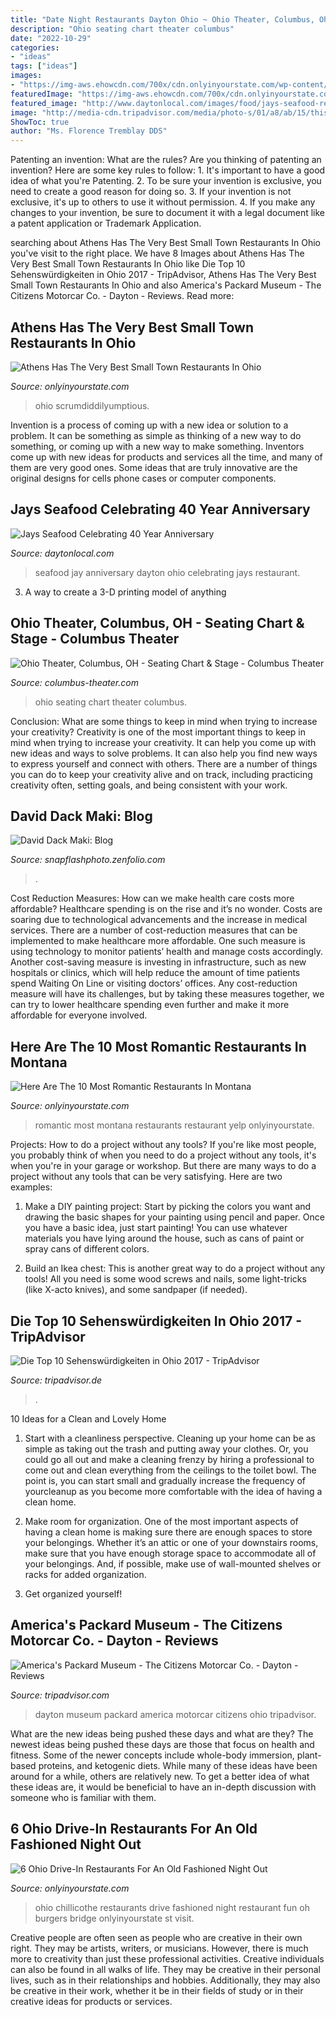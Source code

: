 ```yaml
---
title: "Date Night Restaurants Dayton Ohio ~ Ohio Theater, Columbus, Oh"
description: "Ohio seating chart theater columbus"
date: "2022-10-29"
categories:
- "ideas"
tags: ["ideas"]
images:
- "https://img-aws.ehowcdn.com/700x/cdn.onlyinyourstate.com/wp-content/uploads/2017/10/o-3-85-700x933.jpg"
featuredImage: "https://img-aws.ehowcdn.com/700x/cdn.onlyinyourstate.com/wp-content/uploads/2018/10/35514091_1864714760217632_6433530202436927488_n.jpg"
featured_image: "http://www.daytonlocal.com/images/food/jays-seafood-restaurant.jpg"
image: "http://media-cdn.tripadvisor.com/media/photo-s/01/a8/ab/15/this-is-the-service-area.jpg"
ShowToc: true
author: "Ms. Florence Tremblay DDS"
---
```



Patenting an invention: What are the rules?
Are you thinking of patenting an invention? Here are some key rules to follow: 1. It's important to have a good idea of what you're Patenting. 
2. To be sure your invention is exclusive, you need to create a good reason for doing so. 
3. If your invention is not exclusive, it's up to others to use it without permission. 4. If you make any changes to your invention, be sure to document it with a legal document like a patent application or Trademark Application. 
	

		
searching about Athens Has The Very Best Small Town Restaurants In Ohio you've visit to the right place. We have 8 Images about Athens Has The Very Best Small Town Restaurants In Ohio like Die Top 10 Sehenswürdigkeiten in Ohio 2017 - TripAdvisor, Athens Has The Very Best Small Town Restaurants In Ohio and also America&#039;s Packard Museum - The Citizens Motorcar Co. - Dayton - Reviews. Read more:
		
    
## Athens Has The Very Best Small Town Restaurants In Ohio

<img loading=lazy src="https://img-aws.ehowcdn.com/700x/cdn.onlyinyourstate.com/wp-content/uploads/2017/10/o-3-85-700x933.jpg" onerror="this.onerror=null;this.src='https://tse1.mm.bing.net/th?id=OIP.PcGFHuDd1PxTM6ezehLE0wHaJ3&amp;pid=15.1';" alt="Athens Has The Very Best Small Town Restaurants In Ohio">

_Source: onlyinyourstate.com_

>ohio scrumdiddilyumptious. 

	

Invention is a process of coming up with a new idea or solution to a problem. It can be something as simple as thinking of a new way to do something, or coming up with a new way to make something. Inventors come up with new ideas for products and services all the time, and many of them are very good ones. Some ideas that are truly innovative are the original designs for cells phone cases or computer components.

    
## Jays Seafood Celebrating 40 Year Anniversary

<img loading=lazy src="http://www.daytonlocal.com/images/food/jays-seafood-restaurant.jpg" onerror="this.onerror=null;this.src='https://tse2.mm.bing.net/th?id=OIP.mL5hATpOR22eFnH3-CVtpAHaD4&amp;pid=15.1';" alt="Jays Seafood Celebrating 40 Year Anniversary">

_Source: daytonlocal.com_

>seafood jay anniversary dayton ohio celebrating jays restaurant. 

	

3. A way to create a 3-D printing model of anything 

    
## Ohio Theater, Columbus, OH - Seating Chart &amp; Stage - Columbus Theater

<img loading=lazy src="https://cdn.mytheatreland.com/images/venue/01286_seating_chart_600.gif" onerror="this.onerror=null;this.src='https://tse3.mm.bing.net/th?id=OIP.xMFg_t3SCfVOQ78c7vyDuQHaO1&amp;pid=15.1';" alt="Ohio Theater, Columbus, OH - Seating Chart &amp; Stage - Columbus Theater">

_Source: columbus-theater.com_

>ohio seating chart theater columbus. 

	

Conclusion: What are some things to keep in mind when trying to increase your creativity?
Creativity is one of the most important things to keep in mind when trying to increase your creativity. It can help you come up with new ideas and ways to solve problems. It can also help you find new ways to express yourself and connect with others. There are a number of things you can do to keep your creativity alive and on track, including practicing creativity often, setting goals, and being consistent with your work.

    
## David Dack Maki: Blog

<img loading=lazy src="https://snapflashphoto.zenfolio.com/img/s/v-10/p1799157227-5.jpg" onerror="this.onerror=null;this.src='https://tse1.mm.bing.net/th?id=OIP.w9r0DSHeGwobdbYSazYGaQHaHa&amp;pid=15.1';" alt="David Dack Maki: Blog">

_Source: snapflashphoto.zenfolio.com_

>. 

	

Cost Reduction Measures: How can we make health care costs more affordable?
Healthcare spending is on the rise and it’s no wonder. Costs are soaring due to technological advancements and the increase in medical services. There are a number of cost-reduction measures that can be implemented to make healthcare more affordable. One such measure is using technology to monitor patients’ health and manage costs accordingly. Another cost-saving measure is investing in infrastructure, such as new hospitals or clinics, which will help reduce the amount of time patients spend Waiting On Line or visiting doctors’ offices.
Any cost-reduction measure will have its challenges, but by taking these measures together, we can try to lower healthcare spending even further and make it more affordable for everyone involved.

    
## Here Are The 10 Most Romantic Restaurants In Montana

<img loading=lazy src="http://cdn.onlyinyourstate.com/wp-content/uploads/2017/11/o-55-5.jpg" onerror="this.onerror=null;this.src='https://tse2.mm.bing.net/th?id=OIP.-9_pO3TGFPU8-5C4katwnQHaE7&amp;pid=15.1';" alt="Here Are The 10 Most Romantic Restaurants In Montana">

_Source: onlyinyourstate.com_

>romantic most montana restaurants restaurant yelp onlyinyourstate. 

	

Projects: How to do a project without any tools?
If you're like most people, you probably think of when you need to do a project without any tools, it's when you're in your garage or workshop. But there are many ways to do a project without any tools that can be very satisfying. Here are two examples: 
1. Make a DIY painting project: Start by picking the colors you want and drawing the basic shapes for your painting using pencil and paper. Once you have a basic idea, just start painting! You can use whatever materials you have lying around the house, such as cans of paint or spray cans of different colors. 

2. Build an Ikea chest: This is another great way to do a project without any tools! All you need is some wood screws and nails, some light-tricks (like X-acto knives), and some sandpaper (if needed).

    
## Die Top 10 Sehenswürdigkeiten In Ohio 2017 - TripAdvisor

<img loading=lazy src="https://media-cdn.tripadvisor.com/media/photo-s/06/d7/dc/93/bigphotoforcolumbus.jpg" onerror="this.onerror=null;this.src='https://tse3.mm.bing.net/th?id=OIP.zWwNgI47WtHf2C8ohAxtwwHaEd&amp;pid=15.1';" alt="Die Top 10 Sehenswürdigkeiten in Ohio 2017 - TripAdvisor">

_Source: tripadvisor.de_

>. 

	

10 Ideas for a Clean and Lovely Home
1. Start with a cleanliness perspective. Cleaning up your home can be as simple as taking out the trash and putting away your clothes. Or, you could go all out and make a cleaning frenzy by hiring a professional to come out and clean everything from the ceilings to the toilet bowl. The point is, you can start small and gradually increase the frequency of yourcleanup as you become more comfortable with the idea of having a clean home.
2. Make room for organization. One of the most important aspects of having a clean home is making sure there are enough spaces to store your belongings. Whether it’s an attic or one of your downstairs rooms, make sure that you have enough storage space to accommodate all of your belongings. And, if possible, make use of wall-mounted shelves or racks for added organization.

3. Get organized yourself!

    
## America&#039;s Packard Museum - The Citizens Motorcar Co. - Dayton - Reviews

<img loading=lazy src="http://media-cdn.tripadvisor.com/media/photo-s/01/a8/ab/15/this-is-the-service-area.jpg" onerror="this.onerror=null;this.src='https://tse1.mm.bing.net/th?id=OIP.S1rDYWpcxON_BjOYCXATgAHaE6&amp;pid=15.1';" alt="America&#039;s Packard Museum - The Citizens Motorcar Co. - Dayton - Reviews">

_Source: tripadvisor.com_

>dayton museum packard america motorcar citizens ohio tripadvisor. 

	

What are the new ideas being pushed these days and what are they?
The newest ideas being pushed these days are those that focus on health and fitness. Some of the newer concepts include whole-body immersion, plant-based proteins, and ketogenic diets. While many of these ideas have been around for a while, others are relatively new. To get a better idea of what these ideas are, it would be beneficial to have an in-depth discussion with someone who is familiar with them.

    
## 6 Ohio Drive-In Restaurants For An Old Fashioned Night Out

<img loading=lazy src="https://img-aws.ehowcdn.com/700x/cdn.onlyinyourstate.com/wp-content/uploads/2018/10/35514091_1864714760217632_6433530202436927488_n.jpg" onerror="this.onerror=null;this.src='https://tse4.mm.bing.net/th?id=OIP.-GxaIJI7xMj5zAgeg85zHwHaHa&amp;pid=15.1';" alt="6 Ohio Drive-In Restaurants For An Old Fashioned Night Out">

_Source: onlyinyourstate.com_

>ohio chillicothe restaurants drive fashioned night restaurant fun oh burgers bridge onlyinyourstate st visit. 

	

Creative people are often seen as people who are creative in their own right. They may be artists, writers, or musicians. However, there is much more to creativity than just these professional activities. Creative individuals can also be found in all walks of life. They may be creative in their personal lives, such as in their relationships and hobbies. Additionally, they may also be creative in their work, whether it be in their fields of study or in their creative ideas for products or services.

